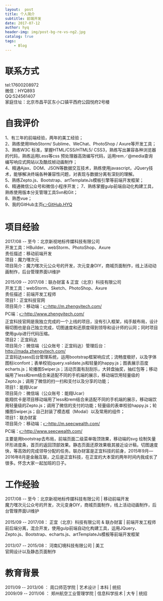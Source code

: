 ```yaml
---
layout:  post
title: 个人简介
subtitle: 前端开发
date: 2017-07-12
author: hyq
header-img: img/post-bg-re-vs-ng2.jpg
catalog: true
tags:
    - Blog
---
```


# 联系方式
tel:17600208972<br/>
微信：HYQ893<br/>
QQ:524561407<br/>
家庭住址：北京市昌平区东小口镇平西府公园悦府2号楼

# 自我评价

1、有三年的前端经验，两年的美工经验；<br/>
2、熟练使用WebStorm/ Sublime、WeChat、PhotoShop / Axure等开发工具；<br/>
3、熟练W3C 标准，掌握HTML/CSS/HTML5/ CSS3，熟练写出兼容各种浏览器的代码，熟练运用Less等css 预处理器高效编写代码，运用rem／@media查询 编写响应式网站以及酷炫帧动画制作；<br/>
4、精通Ajax、DOM、JSON等数据交互技术，熟练使用javascript，JQuery技术，能够解决终端各种兼容性问题，对表现与数据分离有深刻的理解。<br/>
5、熟练Zepto.js、Bootstrap、artTemplateJs模板引擎等前端开发框架；<br/>
6、精通微信公众号和微信小程序开发；
7、熟练掌握gulp前端自动化构建工具，熟练使用版本分支管理工具Svn和Git；<br/>
8、熟悉vue；<br/>
9、我的GitHub主页<a href="https://github.com/hanyuqian">👉GitHub.HYQ</a>

# 项目经验
2017/08 -- 至今：北京新视地标传媒科技有限公司<br/>
开发工具：HBuilder、webStorm、PhotoShop、Axure<br/>
责任描述：移动前端开发<br/>
项目：魔力嘿次元<br/>
项目简介：魔力嘿次元公众号的开发，次元变身DIY，商城页面制作，线上活动动画制作，后台管理界面UI维护

2015/09 -- 2017/08：联办财富 & 正宜（北京）科技有限公司<br/>
开发工具：webStorm、Sketch、PhotoShop、Axure<br/>
责任描述：前端开发工程师<br/>
项目1：正宜科技官网<br/>
项目简介：移动端：<a href="http://m.zhengyitech.com/">👉http://m.zhengyitech.com/</a> <br/>
PC端：<a href="http://www.zhengyitech.com/">👉http://www.zhengyitech.com/</a><br/> 
正宜科技官网是我独立完成的一个上线的项目，没有引入框架，纯手敲布局，设计稿切图也是自己独立完成，切图速度和还原度得到领导和设计师的认同；同时项目使用gulp进行代码压缩。<br/>
项目2：正宜码达<br/>
项目简介：微信端（公众账号：正宜码达）管理后台：http://mada.zhengyitech.com/ <br/> 
正宜码达sass后台管理系统，运用bootstrap框架响应式；流畅度极好，以及字体图标iconfont；表单校验jquery.validate.js和轻量的happy.js；图表展示百度echarts.js；轮播图Swiper.js；活动页面有刮刮乐，大转盘抽奖，抽红包等；移动端用了less和rem结合来适配不同的手机端的展示，移动端饮用轻量级的Zepto.js；调用了微信的扫一扫和支付以及分享的功能；<br/>
项目1：能翔Ucar<br/>
项目简介：微信端（公众账号：能翔Ucar）<br/> 
能翔优卡是项目移动端用了less和rem结合来适配不同的手机端的展示，移动端饮用轻量级的Zepto.js；调用了微信的支付的功能；轻量级的表单校验happy.js；轮播图Swiper.js；自己封装了模态框（Modal）以及常用的组件；<br/>
项目1：联办财富<br/>
项目简介：移动端：<a href="http://m.seecwealth.com/">👉http://m.seecwealth.com/</a> <br/>
PC端：<a href="http://www.seecwealth.com/">👉http://www.seecwealth.com/</a><br/> 
主要是用bootstrap去布局，前端页面二级菜单吸顶效果，移动端的svg 绘制矢量环形进度条，首页的返回顶部效果。静态页面还原效果极其接近设计稿，切图速度快，等高效的完成领导分配的任务。联办财富是正宜科技的前身，2015年9月—2016年8月是金融互联，之后是正宜科技，在正宜的大本营的两年时间内我成长了很多。怀念大家一起加班的日子。<br/>


# 工作经验

2017/08 -- 至今：北京新视地标传媒科技有限公司 | 移动前端开发<br/>
魔力嘿次元公众号的开发，次元变身DIY，商城页面制作，线上活动动画制作，后台管理界面UI维护<br/><br/>
2015/09 -- 2017/08：	正宜（北京）科技有限公司 & 联办财富 | 前端开发工程师<br/>
前后端分离，混合开发，使用gulp前端自动化构建工具，运用JQuery、Zepto.js、Bootstrap、echarts.js、artTemplateJs模板等前端开发框架<br/><br/>
2013/07 -- 2015/08：	河南幻境科技有限公司 | 美工<br/>
官网设计以及静态页面制作<br/>

# 教育背景

2011/09 -- 2013/06 ： 周口师范学院 | 艺术设计 | 本科 | 统招<br/>
2009/09 -- 2011/06 ： 郑州航空工业管理学院 | 信息科学技术 | 大专 | 统招<br/>
